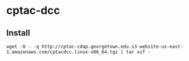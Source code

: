 # cptac-dcc

## Install

```wget -O - -q http://cptac-cdap.georgetown.edu.s3-website-us-east-1.amazonaws.com/cptacdcc.linux-x86_64.tgz | tar xzf -```
